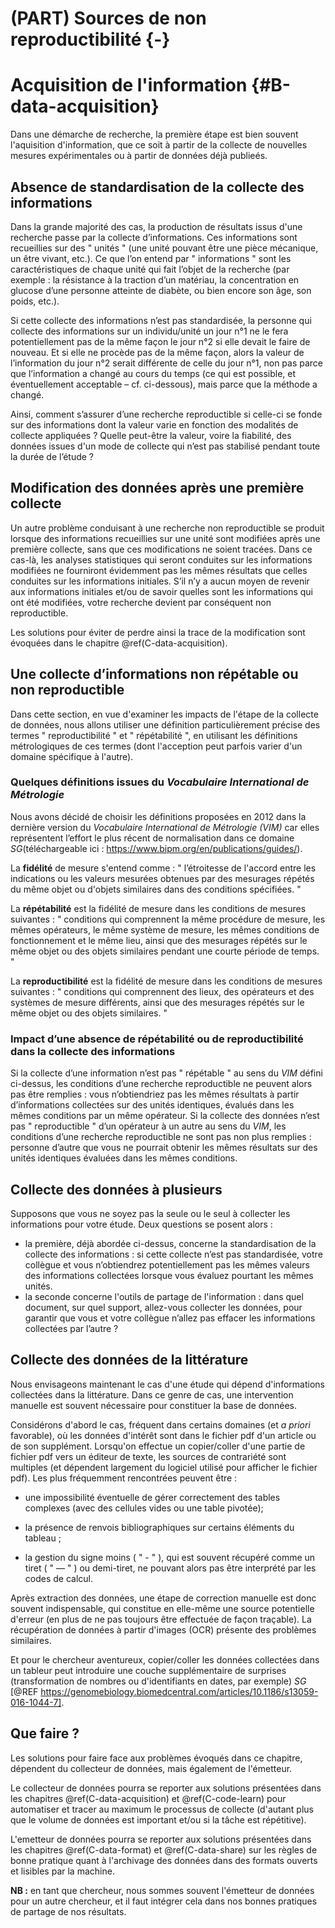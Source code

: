 # (PART) Sources de non reproductibilité {-}

# Acquisition de l'information {#B-data-acquisition}

Dans une démarche de recherche, la première étape est bien souvent l'aquisition
d'information, que ce soit à partir de la collecte de nouvelles mesures expérimentales 
ou à partir de données déjà publieés.


## Absence de standardisation de la collecte des informations

Dans la grande majorité des cas, la production de résultats issus d'une recherche passe par
la collecte d’informations. Ces informations sont recueillies sur des " unités " (une 
unité pouvant être une pièce mécanique, un être vivant, etc.). Ce que l’on entend par 
" informations " sont les caractéristiques de chaque unité qui fait l’objet de la 
recherche (par exemple : la résistance à la traction d’un matériau, la concentration en 
glucose d’une personne atteinte de diabète, ou bien encore son âge, son poids, etc.). 

Si cette collecte des informations n’est pas standardisée, la personne qui collecte 
des informations sur un individu/unité un jour n°1 ne le fera potentiellement pas de la même façon le 
jour n°2 si elle devait le faire de nouveau. Et si elle ne procède pas de la même façon, alors la valeur 
de l’information du jour n°2 serait différente de celle du jour n°1, non pas parce que l’information 
a changé au cours du temps (ce qui est possible, et éventuellement acceptable – cf. ci-dessous), 
mais parce que la méthode a changé. 

Ainsi, comment s’assurer d’une recherche reproductible si celle-ci
se fonde sur des informations dont la valeur varie en fonction des 
modalités de collecte appliquées ? Quelle peut-être la valeur, 
voire la fiabilité, des données issues d'un mode de collecte
qui n’est pas stabilisé pendant toute la durée de l’étude ? 


## Modification des données après une première collecte

Un autre problème conduisant à une recherche non reproductible se produit lorsque des 
informations recueillies sur une unité sont modifiées après une première collecte, 
sans que ces modifications ne soient tracées. Dans ce cas-là, les analyses statistiques 
qui seront conduites sur les informations modifiées ne fourniront évidemment pas les 
mêmes résultats que celles conduites sur les informations initiales. S’il n’y a aucun 
moyen de revenir aux informations initiales et/ou de savoir quelles sont les informations 
qui ont été modifiées, votre recherche devient par conséquent non reproductible.

Les solutions pour éviter de perdre ainsi la trace de la modification
sont évoquées dans le chapitre \@ref(C-data-acquisition).

## Une collecte d’informations non répétable ou non reproductible

Dans cette section, en vue d'examiner les impacts de l'étape 
de la collecte de données, nous allons utiliser une définition 
particulièrement précise des termes " reproductibilité " et " répétabilité ", 
en utilisant les définitions métrologiques de ces termes 
(dont l'acception peut parfois varier d'un domaine spécifique à l'autre). 

### Quelques définitions issues du *Vocabulaire International de Métrologie*

Nous avons décidé de choisir les définitions proposées en 2012 dans la dernière version 
du *Vocabulaire International de Métrologie (VIM)* car elles représentent l’effort le plus 
récent de normalisation dans ce domaine *SG*(téléchargeable ici : 
https://www.bipm.org/en/publications/guides/).

La **fidélité** de mesure s'entend comme : " l’étroitesse de l'accord entre les indications ou les 
valeurs mesurées obtenues par des mesurages répétés du même objet ou d'objets similaires 
dans des conditions spécifiées. "

La **répétabilité** est la fidélité de mesure dans les conditions de mesures suivantes : 
" conditions qui comprennent la même procédure de mesure, les mêmes opérateurs, le même 
système de mesure, les mêmes conditions de fonctionnement et le même lieu, ainsi que des 
mesurages répétés sur le même objet ou des objets similaires pendant une courte période 
de temps. "

La **reproductibilité** est la fidélité de mesure dans les conditions de mesures suivantes : 
" conditions qui comprennent des lieux, des opérateurs et des systèmes de mesure différents, 
ainsi que des mesurages répétés sur le même objet ou des objets similaires. "


### Impact d’une absence de répétabilité ou de reproductibilité dans la collecte des informations

Si la collecte d’une information n’est pas " répétable " au sens du *VIM* défini ci-dessus, les 
conditions d’une recherche reproductible ne peuvent alors pas être remplies : vous n’obtiendriez 
pas les mêmes résultats à partir d’informations collectées sur des unités identiques, évalués 
dans les mêmes conditions par un même opérateur. Si la collecte des données n’est pas " reproductible " 
d’un opérateur à un autre au sens du *VIM*, les conditions d’une recherche reproductible ne sont pas non 
plus remplies : personne d’autre que vous ne pourrait obtenir les mêmes résultats sur des unités 
identiques évaluées dans les mêmes conditions.



## Collecte des données à plusieurs

Supposons que vous ne soyez pas la seule ou le seul à collecter les informations pour votre étude. 
Deux questions se posent alors : 

- la première, déjà abordée ci-dessus, concerne la standardisation de la collecte des informations : 
si cette collecte n’est pas standardisée, votre collègue et vous n’obtiendrez potentiellement 
pas les mêmes valeurs des informations collectées lorsque vous évaluez pourtant les mêmes unités. 
- la seconde concerne l'outils de partage de l'information : dans quel document, sur quel support, 
allez-vous collecter les données, pour garantir que vous et votre collègue n’allez pas effacer 
les informations collectées par l’autre ?


## Collecte des données de la littérature

Nous envisageons maintenant le cas d'une étude qui dépend d'informations collectées dans 
la littérature. Dans ce genre de cas, une intervention manuelle est souvent nécessaire 
pour constituer la base de données. 

Considérons d'abord le cas, fréquent dans certains domaines (et *a priori* favorable), 
où les données d'intérêt sont dans le fichier pdf d'un article ou de son supplément. 
Lorsqu'on effectue un copier/coller d'une partie de fichier pdf vers un éditeur de texte, 
les sources de contrariété sont multiples (et dépendent largement du logiciel utilisé pour 
afficher le fichier pdf). Les plus fréquemment rencontrées peuvent être : 
  
 - une impossibilité éventuelle de gérer correctement des tables complexes 
  (avec des cellules vides ou une table pivotée);

 - la présence de renvois bibliographiques sur certains éléments du tableau ;

 - la gestion du signe moins ( " - " ), qui est souvent récupéré comme un tiret ( " — " ) 
   ou demi-tiret, ne pouvant alors pas être interprété par les codes de calcul.

Après extraction des données, une étape de correction manuelle est donc souvent indispensable,
qui constitue en elle-même une source potentielle d'erreur (en plus de ne pas toujours être 
effectuée de façon traçable). 
La récupération de données à partir d'images (OCR) présente des problèmes similaires.

Et pour le chercheur aventureux, copier/coller les données collectées dans un tableur peut 
introduire une couche supplémentaire de surprises (transformation de nombres ou 
d'identifiants en dates, par exemple) *SG* [@REF https://genomebiology.biomedcentral.com/articles/10.1186/s13059-016-1044-7].


## Que faire ?

Les solutions pour faire face aux problèmes évoqués dans ce chapitre, 
dépendent du collecteur de données, mais également de l'émetteur. 

Le collecteur de données pourra se reporter aux solutions présentées dans les chapitres 
\@ref(C-data-acquisition) et \@ref(C-code-learn)
pour automatiser et tracer au maximum le processus de collecte (d'autant plus que le volume 
de données est important et/ou si la tâche est répétitive).
 
L'emetteur de données pourra se reporter aux solutions présentées dans les chapitres 
\@ref(C-data-format) et \@ref(C-data-share)
sur les règles de bonne pratique quant à l'archivage des données dans des formats 
ouverts et lisibles par la machine.

**NB :** en tant que chercheur, nous sommes souvent l'émetteur de données 
pour un autre chercheur, et il faut intégrer cela dans nos bonnes pratiques 
de partage de nos résultats. 




